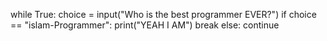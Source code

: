 while True:
  choice = input("Who is the best programmer EVER?")
  if choice == "islam-Programmer":
    print("YEAH I AM")
    break
  else:
    continue

<!---
Islam-Programmer/Islam-Programmer is a ✨ special ✨ repository because its `README.md` (this file) appears on your GitHub profile.
You can click the Preview link to take a look at your changes.
--->
